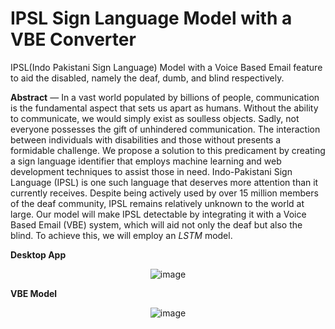 # IPSL Sign Language Model with a VBE Converter
 IPSL(Indo Pakistani Sign Language) Model with a Voice Based Email feature to aid the disabled, namely the deaf, dumb, and blind respectively.
 
<b>Abstract</b> — In a vast world populated by billions of people, communication is the fundamental aspect that sets us apart as humans. Without the ability to communicate, we would simply exist as soulless objects. Sadly, not everyone possesses the gift of unhindered communication. The interaction between individuals with disabilities and those without presents a formidable challenge. We propose a solution to this predicament by creating a sign language identifier that employs machine learning and web development techniques to assist those in need. Indo-Pakistani Sign Language (IPSL) is one such language that deserves more attention than it currently receives. Despite being actively used by over 15 million members of the deaf community, IPSL remains relatively unknown to the world at large. Our model will make IPSL detectable by integrating it with a Voice Based Email (VBE) system, which will aid not only the deaf but also the blind. To achieve this, we will employ an *LSTM* model. 

<b>Desktop App</b>


<center>
 
![image](https://github.com/keshav-k3/IPSL-Sign-Language-Model/assets/76038589/6736d153-078e-491e-8a50-53cd637e00b3)
</center>
<b>VBE Model</b>



<center>
 
![image](https://github.com/keshav-k3/IPSL-Sign-Language-Model/assets/76038589/bcc5fc76-09fa-4be5-ae2a-ee864a682033)
</center>

